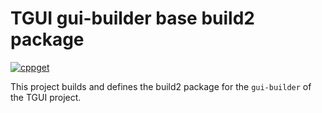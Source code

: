 # TGUI gui-builder base build2 package

[![cppget](https://img.shields.io/website/https/cppget.org/tgui.svg?down_message=offline&label=cppget.org&up_color=blue&up_message=online)](https://cppget.org/tgui)

This project builds and defines the build2 package for the `gui-builder` of the TGUI project.
